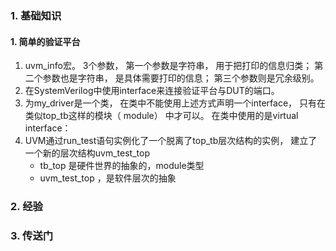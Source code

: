 ### 1. 基础知识
#### 1. 简单的验证平台
1. uvm_info宏。 3个参数， 第一个参数是字符串， 用于把打印的信息归类； 第二个参数也是字符串， 是具体需要打印的信息； 第三个参数则是冗余级别。
2. 在SystemVerilog中使用interface来连接验证平台与DUT的端口。
3. 为my_driver是一个类， 在类中不能使用上述方式声明一个interface， 只有在类似top_tb这样的模块（ module） 中才可以。 在类中使用的是virtual interface：
4. UVM通过run_test语句实例化了一个脱离了top_tb层次结构的实例， 建立了一个新的层次结构uvm_test_top
   - tb_top 是硬件世界的抽象的，module类型
   - uvm_test_top ，是软件层次的抽象

### 2. 经验

### 3. 传送门
